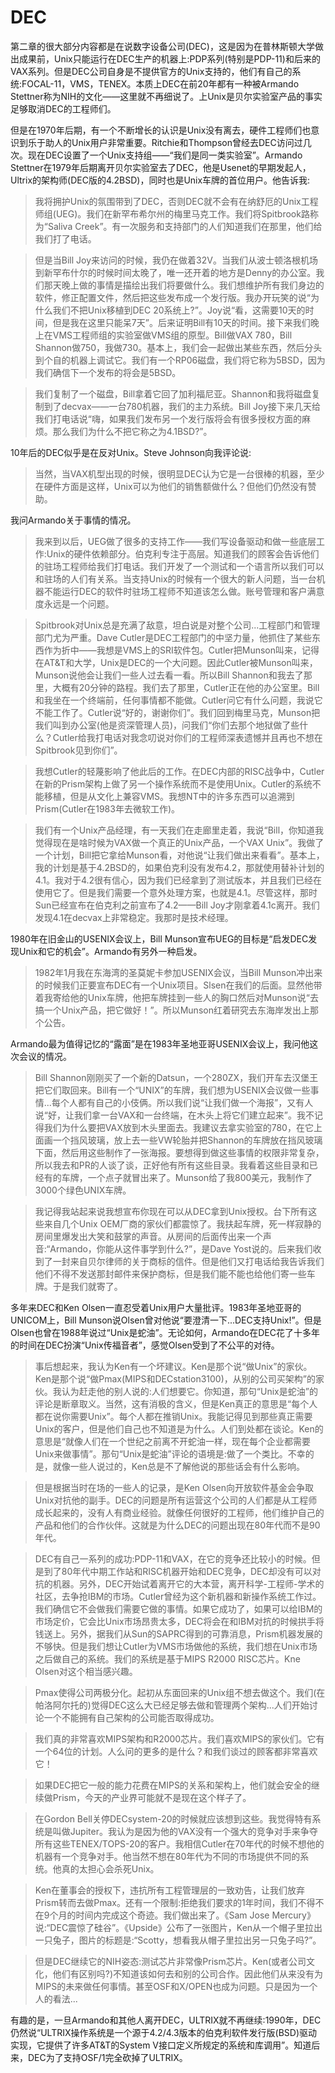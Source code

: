 # DEC

第二章的很大部分内容都是在说数字设备公司(DEC)，这是因为在普林斯顿大学做出成果前，Unix只能运行在DEC生产的机器上:PDP系列(特别是PDP-11)和后来的VAX系列。但是DEC公司自身是不提供官方的Unix支持的，他们有自己的系统:FOCAL-11，VMS，TENEX。本质上DEC在前20年都有一种被Armando Stettner称为NIH的文化——这里就不再细说了。上Unix是贝尔实验室产品的事实足够取消DEC的工程师们。

但是在1970年后期，有一个不断增长的认识是Unix没有离去，硬件工程师们也意识到乐于助人的Unix用户非常重要。Ritchie和Thompson曾经去DEC访问过几次。现在DEC设置了一个Unix支持组——“我们是同一类实验室”。Armando Stettner在1979年后期离开贝尔实验室去了DEC，他是Usenet的早期发起人，Ultrix的架构师(DEC版的4.2BSD)，同时也是Unix车牌的首位用户。他告诉我:

> 我将拥护Unix的氛围带到了DEC，否则DEC就不会有在纳舒厄的Unix工程师组(UEG)。我们在新罕布希尔州的梅里马克工作。我们将Spitbrook路称为“Saliva Creek”。有一次服务和支持部门的人们知道我们在那里，他们给我们打了电话。

> 但是当Bill Joy来访问的时候，我仍在做着32V。当我们从波士顿洛根机场到新罕布什尔的时候时间太晚了，唯一还开着的地方是Denny的办公室。我们那天晚上做的事情是描绘出我们将要做什么。我们想维护所有我们身边的软件，修正配置文件，然后把这些发布成一个发行版。我办开玩笑的说“为什么我们不把Unix移植到DEC 20系统上?”。Joy说“看，这需要10天的时间，但是我在这里只能呆7天”。后来证明Bill有10天的时间。接下来我们晚上在VMS工程师组的实验室做VMS组的原型。Bill做VAX 780，Bill Shannon做750，我做730。基本上，我们会一起做出某些东西，然后分头到个自的机器上调试它。我们有一个RP06磁盘，我们将它称为5BSD，因为我们确信下一个发布的将会是5BSD。

> 我们复制了一个磁盘，Bill拿着它回了加利福尼亚。Shannon和我将磁盘复制到了decvax——一台780机器，我们的主力系统。Bill Joy接下来几天给我们打电话说“嗨，如果我们发布另一个发行版将会有很多授权方面的麻烦。那么我们为什么不把它称之为4.1BSD?”。

10年后的DEC似乎是在反对Unix。Steve Johnson向我评论说:

> 当然，当VAX机型出现的时候，很明显DEC认为它是一台很棒的机器，至少在硬件方面是这样，Unix可以为他们的销售额做什么？但他们仍然没有赞助。

我问Armando关于事情的情况。

> 我来到以后，UEG做了很多的支持工作——我们写设备驱动和做一些底层工作:Unix的硬件依赖部分。伯克利专注于高层。知道我们的顾客会告诉他们的驻场工程师给我们打电话。我们开发了一个测试和一个语言所以我们可以和驻场的人们有关系。当支持Unix的时候有一个很大的新人问题，当一台机器不能运行DEC的软件时驻场工程师不知道该怎么做。账号管理和客户满意度永远是一个问题。

> Spitbrook对Unix总是充满了敌意，坦白说是对整个公司...工程部门和管理部门尤为严重。Dave Cutler是DEC工程部门的中坚力量，他抓住了某些东西作为折中——我想是VMS上的SRI软件包。Cutler把Munson叫来，记得在AT&T和大学，Unix是DEC的一个大问题。因此Cutler被Munson叫来，Munson说他会让我们一些人过去看一看。所以Bill Shannon和我去了那里，大概有20分钟的路程。我们去了那里，Cutler正在他的办公室里。Bill和我坐在一个终端前，任何事情都不能做。Cutler问它有什么问题，我说它不能工作了。Cutler说“好的，谢谢你们”。我们回到梅里马克，Munson把我们叫到办公室(他是资深管理人员)，问我们“你们去那个地狱做了些什么？Cutler给我打电话对我念叨说对你们的工程师深表遗憾并且再也不想在Spitbrook见到你们”。

> 我想Cutler的轻蔑影响了他此后的工作。在DEC内部的RISC战争中，Cutler在新的Prism架构上做了另一个操作系统而不是使用Unix。Cutler的系统不能移植，但是从文化上兼容VMS。我想NT中的许多东西可以追溯到Prism(Cutler在1983年去微软工作)。

> 我们有一个Unix产品经理，有一天我们在走廊里走着，我说“Bill，你知道我觉得现在是啥时候为VAX做一个真正的Unix产品，一个VAX Unix”。我做了一个计划，Bill把它拿给Munson看，对他说“让我们做出来看看”。基本上，我的计划是基于4.2BSD的，如果伯克利没有发布4.2，那就使用替补计划的4.1。我对于4.2很有信心，因为我们已经拿到了测试版本，并且我们已经在使用它了。但是我们需要一个意外处理方案，也就是4.1。尽管这样，那时Sun已经宣布在伯克利之前宣布了4.2——Bill Joy才刚拿着4.1c离开。我们发现4.1在decvax上非常稳定。我那时是技术经理。

1980年在旧金山的USENIX会议上，Bill Munson宣布UEG的目标是“启发DEC发现Unix和它的机会”。Armando有另外一种启发。

> 1982年1月我在东海湾的圣莫妮卡参加USENIX会议，当Bill Munson冲出来的时候我们正要宣布DEC有一个Unix项目。Slsen在我们的后面。显然他带着我寄给他的Unix车牌，他把车牌挂到一些人的胸口然后对Munson说“去搞一个Unix产品，把它做好！”。所以Munson红着研究去东海岸发出上那个公告。

Armando最为值得记忆的“露面”是在1983年圣地亚哥USENIX会议上，我问他这次会议的情况。

> Bill Shannon刚刚买了一个新的Datsun，一个280ZX，我们开车去汉堡王把它们取回来。Bill有一个“UNIX”的车牌，我们想为USENIX会议做一些事情...每个人都有自己的小伎俩。所以我们说“让我们做一个海报”，又有人说“好，让我们拿一台VAX和一台终端，在木头上将它们建立起来”。我不记得我们为什么要把VAX放到木头里面去。我建议去拿实验室的780，在它上面画一个挡风玻璃，放上去一些VW轮胎并把Shannon的车牌放在挡风玻璃下面，然后用这些制作了一张海报。要想得到做这些事情的权限非常复杂，所以我去和PR的人谈了谈，正好他有所有这些目录。我看着这些目录和已经有的车牌，一个点子就冒出来了。Munson给了我800美元，我制作了3000个绿色UNIX车牌。

> 我记得我站起来说我想宣布你现在可以从DEC拿到Unix授权。台下所有这些来自几个Unix OEM厂商的家伙们都震惊了。我扶起车牌，死一样寂静的房间里爆发出大笑和鼓掌的声音。从房间的后面传出来一个声音:“Armando，你能从这件事学到什么?”，是Dave Yost说的。后来我们收到了一封来自贝尔律师的关于商标的信件。但是他们又打电话给我告诉我们他们不得不发送那封邮件来保护商标，但是我们能不能也给他们寄一些车牌。于是我们就寄了。

多年来DEC和Ken Olsen一直忍受着Unix用户大量批评。1983年圣地亚哥的UNICOM上，Bill Munson说Olsen曾对他说“要澄清一下...DEC支持Unix!”。但是Olsen也曾在1988年说过“Unix是蛇油”。无论如何，Armando在DEC花了十多年的时间在DEC扮演“Unix传福音者”，感觉Olsen受到了不公平的对待。

> 事后想起来，我认为Ken有一个坏建议。Ken是那个说“做Unix”的家伙。Ken是那个说“做Pmax(MIPS和DECstation3100)，从别的公司买架构”的家伙。我认为赶走他的别人说的:人们想要它。你知道，那句“Unix是蛇油”的评论是断章取义。当然，这有消极的含义，但是Ken真正的意思是“每个人都在说你需要Unix”。每个人都在推销Unix。我能记得见到那些真正需要Unix的客户，但是他们自己也不知道是为什么。人们到处都在谈论。Ken的意思是“就像人们在一个世纪之前离不开蛇油一样，现在每个企业都需要Unix来做事情”。那句“Unix是蛇油”评论的语境是:做了一个类比。不幸的是，就像一些人说过的，Ken总是不了解他说的那些话会有什么影响。

> 但是根据当时在场的一些人的记录，是Ken Olsen向开放软件基金会争取Unix对抗他的副手。DEC的问题是所有运营这个公司的人们都是从工程师成长起来的，没有人有商业经验。就像任何很好的工程师，他们维护自己的产品和他们的合作伙伴。这就是为什么DEC的问题出现在80年代而不是90年代。

> DEC有自己一系列的成功:PDP-11和VAX，在它的竞争还比较小的时候。但是到了80年代中期工作站和RISC机器开始和DEC竞争，DEC却没有可以对抗的机器。另外，DEC开始试着离开它的大本营，离开科学-工程师-学术的社区，去争抢IBM的市场。Cutler曾经为这个新机器和新操作系统工作过。我们确信它不会做我们需要它做的事情。如果它成功了，如果可以给IBM的市场定价，它会比Unix市场昂贵太多，DEC将会在和IBM对抗的时候拱手将钱送上。另外，据我们从Sun的SAPRC得到的可靠消息，Prism机器发展的不够快。但是我们想让Cutler为VMS市场做他的系统，我们想在Unix市场之后做自己的系统。我们的系统是基于MIPS R2000 RISC芯片。Kne Olsen对这个相当感兴趣。

> Pmax使得公司两极分化。起初从东面回来的Unix组不想去做这个。我们(在帕洛阿尔托的)觉得DEC这么大已经足够去做和管理两个架构...人们开始讨论一个不能拥有自己架构的公司能否取得成功。

> 我们真的非常喜欢MIPS架构和R2000芯片。我们喜欢MIPS的家伙们。它有一个64位的计划。人么问的更多的是什么？和我们谈过的顾客都非常喜欢它！

> 如果DEC把它一般的能力花费在MIPS的关系和架构上，他们就会安全的继续做Prism，今天的产业界可能就不是现在这个样子了。

> 在Gordon Bell关停DECsystem-20的时候就应该想到这些。我觉得特有系统是叫做Jupiter。我认为是因为他的VAX没有一个强大的竞争对手来争夺所有这些TENEX/TOPS-20的客户。我相信Cutler在70年代的时候不想他的机器有一个竞争对手。他当然不想在80年代为不同的市场提供不同的系统。他真的太担心会杀死Unix。

> Ken在董事会的授权下，违抗所有工程管理层的一致劝告，让我们放弃Prism转而去做Pmax。还有一个限制:拒绝我们要求的1年时间，我们不得不在9个月的时间内完成这个奇迹。我们做出来了。《Sam Jose Mercury》说:“DEC震惊了硅谷”。《Upside》公布了一张图片，Ken从一个帽子里拉出一只兔子，图片的标题是:“Scotty，想看我从帽子里拉出另一只兔子吗?”。

> 但是DEC继续它的NIH姿态:测试芯片非常像Prism芯片。Ken(或者公司文化，他们有区别吗?)不知道该如何去和别的公司合作。因此他们从来没有为MIPS的未来做任何事情。甚至OSF和X/OPEN也成为问题。只是因为一个人的看法...

有趣的是，一旦Armando和其他人离开DEC，ULTRIX就不再继续:1990年，DEC仍然说“ULTRIX操作系统是一个源于4.2/4.3版本的伯克利软件发行版(BSD)驱动实现，它提供了许多AT&T的System V接口定义所规定的系统和库调用”。知道后来，DEC为了支持OSF/1完全砍掉了ULTRIX。
